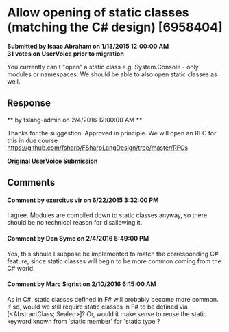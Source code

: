 # Allow opening of static classes (matching the C# design) [6958404] #

**Submitted by Isaac Abraham on 1/13/2015 12:00:00 AM**  
**31 votes on UserVoice prior to migration**  

You currently can't "open" a static class e.g. System.Console - only modules or namespaces. We should be able to also open static classes as well.



## Response ##
** by fslang-admin on 2/4/2016 12:00:00 AM **

Thanks for the suggestion. Approved in principle.
We will open an RFC for this in due course https://github.com/fsharp/FSharpLangDesign/tree/master/RFCs


**[Original UserVoice Submission](https://fslang.uservoice.com/forums/245727-f-language/suggestions/6958404)**


## Comments ##


#### Comment by exercitus vir on 6/22/2015 3:32:00 PM ####
I agree. Modules are compiled down to static classes anyway, so there should be no technical reason for disallowing it.


#### Comment by Don Syme on 2/4/2016 5:49:00 PM ####
Yes, this should I suppose be implemented to match the corresponding C# feature, since static classes will begin to be more common coming from the C# world.


#### Comment by Marc Sigrist on 2/10/2016 6:15:00 AM ####
As in C#, static classes defined in F# will probably become more common. If so, would we still require static classes in F# to be defined via [<AbstractClass; Sealed>]? Or, would it make sense to reuse the static keyword known from 'static member' for 'static type'?

